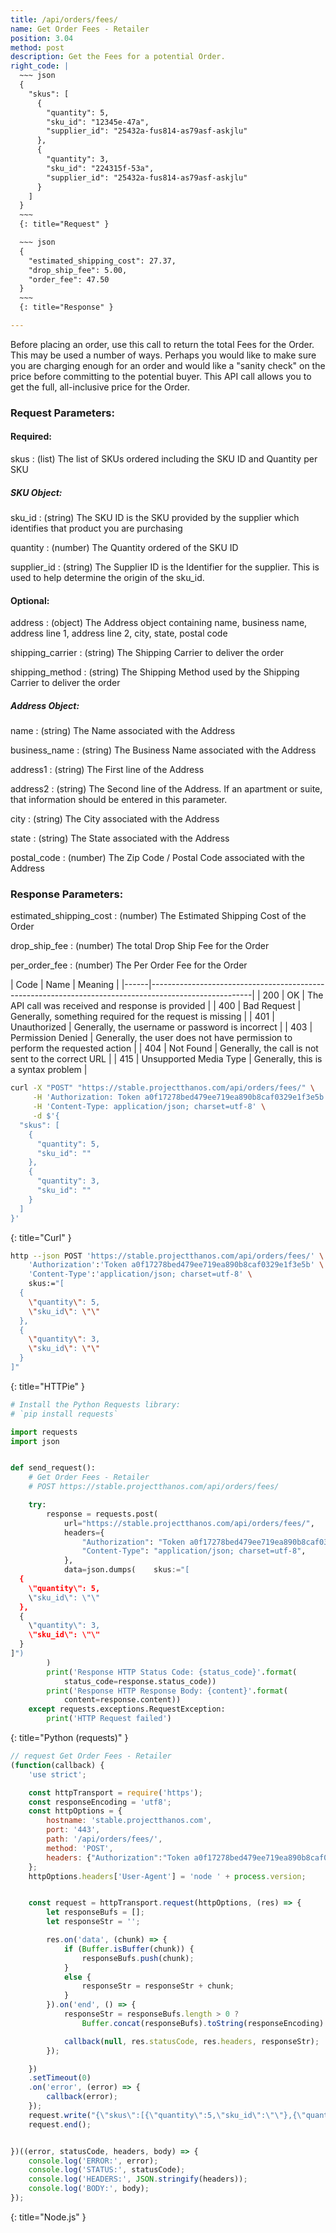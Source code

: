 ```yaml
---
title: /api/orders/fees/
name: Get Order Fees - Retailer
position: 3.04
method: post
description: Get the Fees for a potential Order.
right_code: |
  ~~~ json
  {
    "skus": [
      {
        "quantity": 5,
        "sku_id": "12345e-47a",
        "supplier_id": "25432a-fus814-as79asf-askjlu"
      },
      {
        "quantity": 3,
        "sku_id": "224315f-53a",
        "supplier_id": "25432a-fus814-as79asf-askjlu"
      }
    ]
  }
  ~~~
  {: title="Request" }

  ~~~ json
  {
    "estimated_shipping_cost": 27.37,
    "drop_ship_fee": 5.00,
    "order_fee": 47.50
  }
  ~~~
  {: title="Response" }

---
```

Before placing an order, use this call to return the total Fees for the Order. This may be used a number of ways. Perhaps you would like to make sure you are charging enough for an order and would like a "sanity check" on the price before committing to the potential buyer. This API call allows you to get the full, all-inclusive price for the Order.

### Request Parameters:

#### Required:

skus
: (list) The list of SKUs ordered including the SKU ID and Quantity per SKU

##### SKU Object:

sku_id
: (string) The SKU ID is the SKU provided by the supplier which identifies that product you are purchasing

quantity
: (number) The Quantity ordered of the SKU ID

supplier_id
: (string) The Supplier ID is the Identifier for the supplier. This is used to help determine the origin of the sku_id.

#### Optional:

address
: (object) The Address object containing name, business name, address line 1, address line 2, city, state, postal code

shipping_carrier
: (string) The Shipping Carrier to deliver the order

shipping_method
: (string) The Shipping Method used by the Shipping Carrier to deliver the order

##### Address Object:

name
: (string) The Name associated with the Address

business_name
: (string) The Business Name associated with the Address

address1
: (string) The First line of the Address

address2
: (string) The Second line of the Address. If an apartment or suite, that information should be entered in this parameter.

city
: (string) The City associated with the Address

state
: (string) The State associated with the Address

postal_code
: (number) The Zip Code / Postal Code associated with the Address

### Response Parameters:

estimated_shipping_cost
: (number) The Estimated Shipping Cost of the Order

drop_ship_fee
: (number) The total Drop Ship Fee for the Order

per_order_fee
: (number) The Per Order Fee for the Order

| Code | Name                   | Meaning                                                                      |
|------|-------------------------------------------------------------------------------------------------------|
| 200  | OK                     | The API call was received and response is provided                           |
| 400  | Bad Request            | Generally, something required for the request is missing                     |
| 401  | Unauthorized           | Generally, the username or password is incorrect                             |
| 403  | Permission Denied      | Generally, the user does not have permission to perform the requested action |
| 404  | Not Found              | Generally, the call is not sent to the correct URL                           |
| 415  | Unsupported Media Type | Generally, this is a syntax problem                                          |


~~~ bash
curl -X "POST" "https://stable.projectthanos.com/api/orders/fees/" \
     -H 'Authorization: Token a0f17278bed479ee719ea890b8caf0329e1f3e5b' \
     -H 'Content-Type: application/json; charset=utf-8' \
     -d $'{
  "skus": [
    {
      "quantity": 5,
      "sku_id": ""
    },
    {
      "quantity": 3,
      "sku_id": ""
    }
  ]
}'

~~~
{: title="Curl" }

~~~ bash
http --json POST 'https://stable.projectthanos.com/api/orders/fees/' \
    'Authorization':'Token a0f17278bed479ee719ea890b8caf0329e1f3e5b' \
    'Content-Type':'application/json; charset=utf-8' \
    skus:="[
  {
    \"quantity\": 5,
    \"sku_id\": \"\"
  },
  {
    \"quantity\": 3,
    \"sku_id\": \"\"
  }
]"

~~~
{: title="HTTPie" }

~~~ python
# Install the Python Requests library:
# `pip install requests`

import requests
import json


def send_request():
    # Get Order Fees - Retailer
    # POST https://stable.projectthanos.com/api/orders/fees/

    try:
        response = requests.post(
            url="https://stable.projectthanos.com/api/orders/fees/",
            headers={
                "Authorization": "Token a0f17278bed479ee719ea890b8caf0329e1f3e5b",
                "Content-Type": "application/json; charset=utf-8",
            },
            data=json.dumps(    skus:="[
  {
    \"quantity\": 5,
    \"sku_id\": \"\"
  },
  {
    \"quantity\": 3,
    \"sku_id\": \"\"
  }
]")
        )
        print('Response HTTP Status Code: {status_code}'.format(
            status_code=response.status_code))
        print('Response HTTP Response Body: {content}'.format(
            content=response.content))
    except requests.exceptions.RequestException:
        print('HTTP Request failed')

~~~
{: title="Python (requests)" }

~~~ javascript
// request Get Order Fees - Retailer
(function(callback) {
    'use strict';

    const httpTransport = require('https');
    const responseEncoding = 'utf8';
    const httpOptions = {
        hostname: 'stable.projectthanos.com',
        port: '443',
        path: '/api/orders/fees/',
        method: 'POST',
        headers: {"Authorization":"Token a0f17278bed479ee719ea890b8caf0329e1f3e5b","Content-Type":"application/json; charset=utf-8"}
    };
    httpOptions.headers['User-Agent'] = 'node ' + process.version;


    const request = httpTransport.request(httpOptions, (res) => {
        let responseBufs = [];
        let responseStr = '';

        res.on('data', (chunk) => {
            if (Buffer.isBuffer(chunk)) {
                responseBufs.push(chunk);
            }
            else {
                responseStr = responseStr + chunk;
            }
        }).on('end', () => {
            responseStr = responseBufs.length > 0 ?
                Buffer.concat(responseBufs).toString(responseEncoding) : responseStr;

            callback(null, res.statusCode, res.headers, responseStr);
        });

    })
    .setTimeout(0)
    .on('error', (error) => {
        callback(error);
    });
    request.write("{\"skus\":[{\"quantity\":5,\"sku_id\":\"\"},{\"quantity\":3,\"sku_id\":\"\"}]}")
    request.end();


})((error, statusCode, headers, body) => {
    console.log('ERROR:', error);
    console.log('STATUS:', statusCode);
    console.log('HEADERS:', JSON.stringify(headers));
    console.log('BODY:', body);
});

~~~
{: title="Node.js" }
